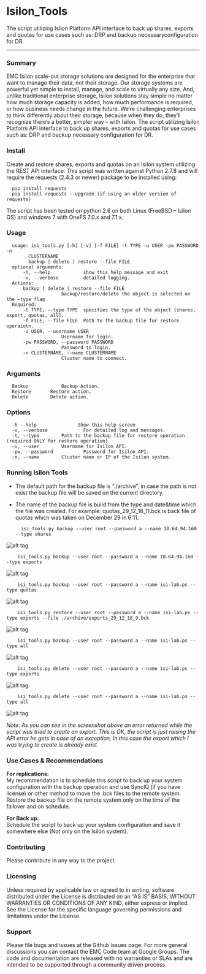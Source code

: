Isilon_Tools
=============
  The script utilizing Isilon Platform API interface to back up shares, exports and quotas for use cases such as: DRP and backup   necessaryconfiguration for DR. 
<hr>

### Summary
  EMC Isilon scale-out storage solutions are designed for the enterprise that want to manage their data, not their storage. Our storage systems are powerful yet simple to install, manage, and scale to virtually any size. And, unlike traditional enterprise storage, Isilon solutions stay simple no matter how much storage capacity is added, how much performance is required, or how business needs change in the future. We’re challenging enterprises to think differently about their storage, because when they do, they’ll recognize there’s a better, simpler way – with Isilon.
  The script utilizing Isilon Platform API interface to back up shares, exports and quotas for use cases such as: DRP and backup necessary configuration for DR.

### Install
  Create and restore shares, exports and quotas on an Isilon system utilizing the REST API interface. 
  This script was written against Python 2.7.8 and will require the requests (2.4.3 or newer) package to be installed using:<br>
  
      pip install requests
      pip install requests --upgrade (if using an older version of requests)
  The script has been tested on python 2.6 on both Linux (FreeBSD – Isilon OS) and windows 7 with OneFS 7.0.x and 7.1.x.

### Usage
      usage: isi_tools.py [-h] [-v] [-f FILE] -t TYPE -u USER -pw PASSWORD -n
            CLUSTERNAME
            backup | delete | restore --file FILE
      optional arguments:
          -h, --help            show this help message and exit
          -v, --verbose         detailed logging.
      Actions:
          backup | delete | restore --file FILE
                        backup/restore/delete the object is selected on the –type flag
      Required:
          -t TYPE, --type TYPE  specifies the type of the object [shares, export, quotas, all].
          -f FILE, --file FILE  Path to the backup file for restore operaiotn.
          -u USER, --username USER
                        Username for login.
          -pw PASSWORD, --password PASSWORD
                        Password to login.
          -n CLUSTERNAME, --name CLUSTERNAME
                        Cluster name to connect.

### Arguments
      Backup			Backup Action.
      Restore    	Restore action.
      Delete    	Delete action.
### Options
      -h --help               Show this help screen
      -v, --verbose          	For detailed log and messages.
      -t, --type		Path to the backup file for restore operation. (required ONLY for restore operation)
      -u, --user		Username for Isilon API.
      -pw, --password			Password for Isilon API.
      -n, --name		Cluster name or IP of the Isilon system.

### Running Isilon Tools
* The default path for the backup file is “./archive”, in case the path is not exist the backup file will be saved on the current directory.

* The name of the backup file is build from the type and date&time which the file was created. For example: quotas_29_12_18_11.bck is back file of quotas which was taken on December 29 in 6:11.

        isi_tools.py backup --user root --password a --name 10.64.94.160 --type shares
![alt tag](https://github.com/obergt/Isilon_Tools2/blob/master/images/backup_shares.png)

        isi_tools.py backup --user root --password a --name 10.64.94.160 --type exports
![alt tag](https://github.com/obergt/Isilon_Tools2/blob/master/images/backup_exports.png)

        isi_tools.py backup --user root --password a --name isi-lab.ps --type quotas
![alt tag](https://github.com/obergt/Isilon_Tools2/blob/master/images/backup_quotas%5Bwith%20cluster%20name%5D.png)

        isi_tools.py restore --user root --password a --name isi-lab.ps --type exports --file ./archive/exports_29_12_18_9.bck
![alt tag](https://github.com/obergt/Isilon_Tools2/blob/master/images/restore_exports.png)

        isi_tools.py backup --user root --password a --name isi-lab.ps --type all
![alt tag](https://github.com/obergt/Isilon_Tools/blob/master/images/backup_all_types.PNG)

        isi_tools.py delete --user root --password a --name isi-lab.ps --type exports
![alt tag](https://github.com/obergt/Isilon_Tools/blob/master/images/delete_type.PNG)

        isi_tools.py delete --user root --password a --name isi-lab.ps --type all
![alt tag](https://github.com/obergt/Isilon_Tools/blob/master/images/delete_all_types.PNG)
        
*Note: As you can see in the screenshot above an error returned while the script was tried to create an export. This is OK, the script is just raising the API error he gets in case of an exception, In this case the export which I was trying to create is already exist.*

### Use Cases & Recommendations
**For replications:**<br>
My recommendation is to schedule this script to back up your system configuration with the backup operation and use SyncIQ (if you have license) or other method to move the .bck files to the remote system.<br> 
Restore the backup file on the remote system only on the time of the failover and on schedule.

**For Back up:**<br>
Schedule the script to back up your system configuration and save it somewhere else (Not only on the Isilon system).

### Contributing
Please contribute in any way to the project.

### Licensing
Unless required by applicable law or agreed to in writing, software distributed under the License is distributed on an “AS IS” BASIS, WITHOUT WARRANTIES OR CONDITIONS OF ANY KIND, either express or implied. See the License for the specific language governing permissions and limitations under the License.

### Support
Please file bugs and issues at the Github issues page. For more general discussions you can contact the EMC Code team at Google Groups. The code and documentation are released with no warranties or SLAs and are intended to be supported through a community driven process.
